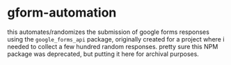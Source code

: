 # gform-automation

this automates/randomizes the submission of google forms responses using the `google_forms_api` package, originally created for a project where i needed to collect a few hundred random responses. pretty sure this NPM package was deprecated, but putting it here for archival purposes.